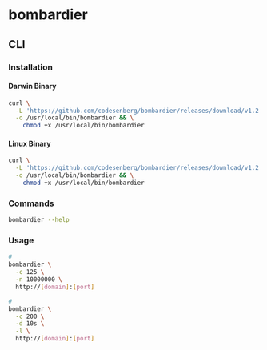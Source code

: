 # bombardier

## CLI

### Installation

#### Darwin Binary

```sh
curl \
  -L 'https://github.com/codesenberg/bombardier/releases/download/v1.2.4/bombardier-darwin-amd64' \
  -o /usr/local/bin/bombardier && \
    chmod +x /usr/local/bin/bombardier
```

#### Linux Binary

```sh
curl \
  -L 'https://github.com/codesenberg/bombardier/releases/download/v1.2.4/bombardier-linux-amd64' \
  -o /usr/local/bin/bombardier && \
    chmod +x /usr/local/bin/bombardier
```

### Commands

```sh
bombardier --help
```

### Usage

```sh
#
bombardier \
  -c 125 \
  -n 10000000 \
  http://[domain]:[port]

#
bombardier \
  -c 200 \
  -d 10s \
  -l \
  http://[domain]:[port]
```
